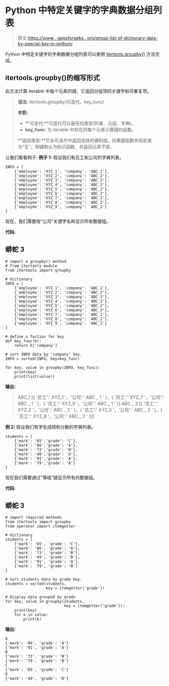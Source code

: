 # Python 中特定关键字的字典数据分组列表

> 原文:[https://www . geesforgeks . org/group-list-of-dictionary-data-by-special-key-in-python/](https://www.geeksforgeeks.org/group-list-of-dictionary-data-by-particular-key-in-python/)

Python 中特定关键字的字典数据分组列表可以使用 [itertools.groupby()](https://www.geeksforgeeks.org/itertools-groupby-in-python/) 方法完成。

## itertools.groupby()的缩写形式

此方法计算 iterable 中每个元素的键。它返回分组项的关键字和可重复项。

> **语法:** itertools.groupby(可迭代，key_func)
> 
> **参数:**
> 
> *   **可迭代:**可迭代可以是任何类型(列表、元组、字典)。
> *   **key_func:** 为 iterable 中存在的每个元素计算键的函数。
> 
> **返回类型:**它从可迭代中返回连续的键和组。如果键函数未指定或为“无”，则键默认为标识函数，并返回元素不变。

让我们看看例子:
**例子 1:** 假设我们有员工和公司的字典列表。

```
INFO = [
    {'employee': 'XYZ_1', 'company': 'ABC_1'},
    {'employee': 'XYZ_2', 'company': 'ABC_2'},
    {'employee': 'XYZ_3', 'company': 'ABC_3'},
    {'employee': 'XYZ_4', 'company': 'ABC_3'},
    {'employee': 'XYZ_5', 'company': 'ABC_2'},
    {'employee': 'XYZ_6', 'company': 'ABC_3'},
    {'employee': 'XYZ_7', 'company': 'ABC_1'},
    {'employee': 'XYZ_8', 'company': 'ABC_2'},
    {'employee': 'XYZ_9', 'company': 'ABC_1'}
]

```

现在，我们需要按“公司”关键字名称显示所有数据组。

**代码:**

## 蟒蛇 3

```
# import a groupby() method
# from itertools module
from itertools import groupby

# dictionary
INFO = [
    {'employee': 'XYZ_1', 'company': 'ABC_1'},
    {'employee': 'XYZ_2', 'company': 'ABC_2'},
    {'employee': 'XYZ_3', 'company': 'ABC_3'},
    {'employee': 'XYZ_4', 'company': 'ABC_3'},
    {'employee': 'XYZ_5', 'company': 'ABC_2'},
    {'employee': 'XYZ_6', 'company': 'ABC_3'},
    {'employee': 'XYZ_7', 'company': 'ABC_1'},
    {'employee': 'XYZ_8', 'company': 'ABC_2'},
    {'employee': 'XYZ_9', 'company': 'ABC_1'}
]

# define a fuction for key
def key_func(k):
    return k['company']

# sort INFO data by 'company' key.
INFO = sorted(INFO, key=key_func)

for key, value in groupby(INFO, key_func):
    print(key)
    print(list(value))
```

**输出:**

> ABC_1
> [{ '员工':' XYZ_1 '，'公司':' ABC _ 1 ' }，{ '员工':' XYZ_7 '，'公司':' ABC _ 1 ' }，{ '员工':' XYZ_9 '，'公司':' ABC _ 1 ' }]
> ABC _ 2
> [{ '员工':' XYZ_2 '，'公司':' ABC _ 2 ' }，{ '员工':' XYZ_5 '，'公司':' ABC _ 2 ' }，{ '员工':' XYZ_8 '，'公司':' ABC _ 2 ' }]]

**例 2:** 假设我们有学生成绩和分数的字典列表。

```
students = [
    {'mark': '65','grade': 'C'},
    {'mark': '86','grade': 'A'},
    {'mark': '73','grade': 'B'},
    {'mark': '49','grade': 'D'},
    {'mark': '91','grade': 'A'},
    {'mark': '79','grade': 'B'}
]

```

现在我们需要通过“等级”键显示所有的数据组。

**代码:**

## 蟒蛇 3

```
# import required methods
from itertools import groupby
from operator import itemgetter

# dictionary
students = [
    {'mark': '65', 'grade': 'C'},
    {'mark': '86', 'grade': 'A'},
    {'mark': '73', 'grade': 'B'},
    {'mark': '49', 'grade': 'D'},
    {'mark': '91', 'grade': 'A'},
    {'mark': '79', 'grade': 'B'}
]

# Sort students data by grade key.
students = sorted(students, 
                  key = itemgetter('grade'))

# Display data grouped by grade
for key, value in groupby(students,
                          key = itemgetter('grade')):
    print(key)
    for k in value:
        print(k)
```

**输出:**

```
A
{'mark': '86', 'grade': 'A'}
{'mark': '91', 'grade': 'A'}
B
{'mark': '73', 'grade': 'B'}
{'mark': '79', 'grade': 'B'}
C
{'mark': '65', 'grade': 'C'}
D
{'mark': '49', 'grade': 'D'}
```